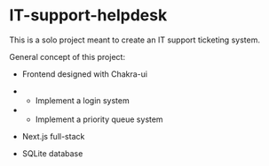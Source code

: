 # IT-support-helpdesk
This is a solo project meant to create an IT support ticketing system.


General concept of this project:

- Frontend designed with Chakra-ui

- - Implement a login system

- - Implement a priority queue system

- Next.js full-stack

- SQLite database

